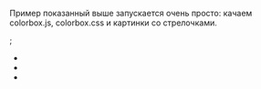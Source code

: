 Пример показанный выше запускается очень просто: качаем colorbox.js, colorbox.css и картинки со стрелочками.




<link href="/colorbox.css" rel="stylesheet" type="text/css" />;
<script src="/colorbox.js" type="text/javascript"></script>
<script>
	jQuery(document).ready(function(){
		jQuery("a[rel='box']").colorbox();
	});
</script>

<ul>
<li><a href="/demo/img/colorbox/1.jpg" rel="box"><img src="/demo/img/colorbox/1_min.jpg" alt=""/></a></li>
<li><a href="/demo/img/colorbox/2.jpg" rel="box"><img src="/demo/img/colorbox/2_min.jpg" alt=""/></a></li>
<li><a href="/demo/img/colorbox/3.jpg" rel="box"><img src="/demo/img/colorbox/3_min.jpg" alt=""/></a></li>
</ul>

